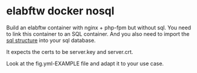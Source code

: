 # elabftw docker nosql

Build an elabftw container with nginx + php-fpm but without sql.
You need to link this container to an SQL container.
And you also need to import the [sql structure](https://raw.githubusercontent.com/NicolasCARPi/elabftw/master/install/elabftw.sql) into your sql database.

It expects the certs to be server.key and server.crt.

Look at the fig.yml-EXAMPLE file and adapt it to your use case.
